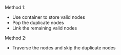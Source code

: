 Method 1:
- Use container to store valid nodes
- Pop the duplicate nodes
- Link the remaining valid nodes

Method 2:
- Traverse the nodes and skip the duplicate nodes
